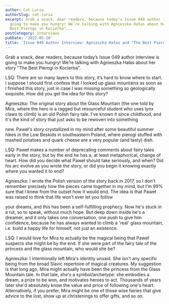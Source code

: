 ```yaml
---
author: Cat Luria
authorSlug: cat-luria
excerpt: Grab a snack, dear readers, because today’s Issue 049 author interview is
  going to make you hungry! We’re talking with Agnieszka Hałas about her story "The
  Best Pierogi in Kocierba"...
postCategory: Interviews
pubDate: '2022-05-10'
title: 'Issue 049 Author Interview: Agnieszka Hałas and "The Best Pierogi in Kocierba"'
---
```

Grab a snack, dear readers, because today’s Issue 049 author interview is going to make you hungry! We’re talking with Agnieszka Hałas about her story "The Best Pierogi in Kocierba".

LSQ: There are so many layers to this story, it’s hard to know where to start. I suppose I should first confess that I looked up glass mountains as soon as I finished this story, just in case I was missing something so geologically exquisite. How did you get the idea for this story?

Agnieszka: The original story about the Glass Mountain (the one told by Mira, where the hero is a ragged but resourceful student who uses lynx claws to climb) is an old Polish fairy tale. I've known it since childhood, and it's the kind of story that just asks to be rewoven into something

new. Paweł's story crystallized in my mind after some beautiful summer hikes in the Low Beskids in southeastern Poland, where pierogi stuffed with mashed potatoes and quark cheese are a very popular (and tasty) dish.

LSQ: Paweł makes a number of deprecating comments about fairy tales early in the story, but by the end he has a, at least metaphorical, change of heart. How did you decide what Paweł should take seriously, and when? Did his arc evolve as you wrote the story, or did you begin it knowing exactly where you wanted it to end?

Agnieszka: I wrote the Polish version of the story back in 2017, so I don't remember precisely how the pieces came together in my mind, but I'm 99% sure that I knew from the outset how it would end. The idea is that Paweł was raised to think that life won't ever let you follow

your dreams, and this has been a self-fulfilling prophecy. Now he's stuck in a rut, so to speak, without much hope. But deep down inside he's a dreamer, and it only takes one conversation, one push to give him confidence, because he has always wanted to climb a 'real' glass mountain, i.e. build a happy life for himself, not just an existence.

LSQ: I would love for Mira to actually be the magical being that Paweł suspects she might be by the end. If she were part of the fairy tale of the princess and the glass mountain, who would she be?

Agnieszka: I intentionally left Mira's identity unsaid. She isn't any specific being from the broad Slavic repertoire of magical creatures. My suggestion is that long ago, Mira might actually have been the princess from the Glass Mountain tale. In that tale, she's a symbol/archetype: she embodies a dream, a prize to be won, and motivates heroes to act. Thousands of years later she'd absolutely know the value and price of following one's heart. Alternatively, if you prefer, Mira might be one of those wise fairies that give advice to the lost, show up at christenings to offer gifts, and so on.